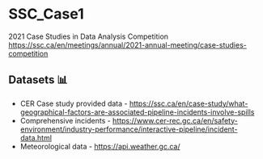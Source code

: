 # SSC_Case1
2021 Case Studies in Data Analysis Competition https://ssc.ca/en/meetings/annual/2021-annual-meeting/case-studies-competition

## Datasets 📊
- CER Case study provided data - https://ssc.ca/en/case-study/what-geographical-factors-are-associated-pipeline-incidents-involve-spills
- Comprehensive incidents - https://www.cer-rec.gc.ca/en/safety-environment/industry-performance/interactive-pipeline/incident-data.html
- Meteorological data - https://api.weather.gc.ca/